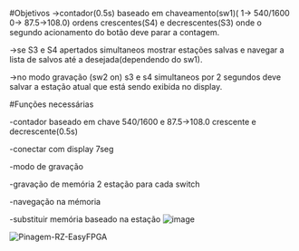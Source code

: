 #Objetivos ->contador(0.5s) baseado em chaveamento(sw1)( 1-> 540/1600 0-> 87.5->108.0) ordens crescentes(S4) e decrescentes(S3) onde o segundo acionamento do botão deve parar a contagem.

->se S3 e S4 apertados simultaneos mostrar estações salvas e navegar a lista de salvos até a desejada(dependendo do sw1).

->no modo gravação (sw2 on) s3 e s4 simultaneos por 2 segundos deve salvar a estação atual que está sendo exibida no display.

#Funções necessárias

-contador baseado em chave 540/1600 e 87.5->108.0 crescente e decrescente(0.5s)

-conectar com display 7seg

-modo de gravação

-gravação de memória 2 estação para cada switch

-navegação na mémoria

-substituir memória baseado na estação
![image](https://user-images.githubusercontent.com/65169791/110365148-6fa18880-8023-11eb-9f69-09cf61254200.png)

![Pinagem-RZ-EasyFPGA](https://user-images.githubusercontent.com/65169791/109363955-8a7a3d00-786c-11eb-93cb-839e31f6144b.jpg)
